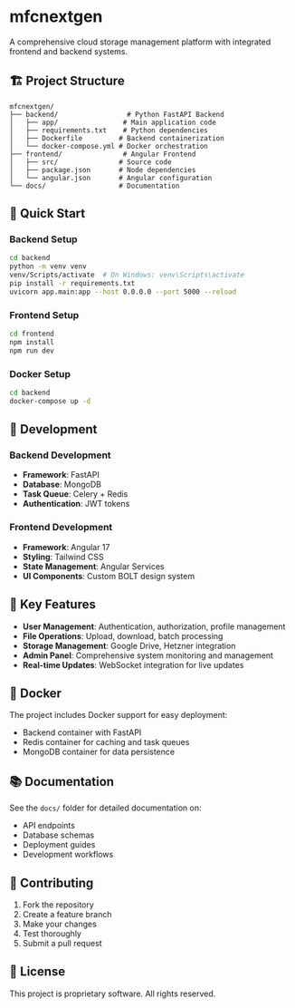 # mfcnextgen

A comprehensive cloud storage management platform with integrated frontend and backend systems.

## 🏗️ Project Structure

```
mfcnextgen/
├── backend/                 # Python FastAPI Backend
│   ├── app/                # Main application code
│   ├── requirements.txt    # Python dependencies
│   ├── Dockerfile         # Backend containerization
│   └── docker-compose.yml # Docker orchestration
├── frontend/               # Angular Frontend
│   ├── src/               # Source code
│   ├── package.json       # Node dependencies
│   └── angular.json       # Angular configuration
└── docs/                  # Documentation
```

## 🚀 Quick Start

### Backend Setup
```bash
cd backend
python -m venv venv
venv/Scripts/activate  # On Windows: venv\Scripts\activate
pip install -r requirements.txt
uvicorn app.main:app --host 0.0.0.0 --port 5000 --reload
```

### Frontend Setup
```bash
cd frontend
npm install
npm run dev
```

### Docker Setup
```bash
cd backend
docker-compose up -d
```

## 🔧 Development

### Backend Development
- **Framework**: FastAPI
- **Database**: MongoDB
- **Task Queue**: Celery + Redis
- **Authentication**: JWT tokens

### Frontend Development
- **Framework**: Angular 17
- **Styling**: Tailwind CSS
- **State Management**: Angular Services
- **UI Components**: Custom BOLT design system

## 📁 Key Features

- **User Management**: Authentication, authorization, profile management
- **File Operations**: Upload, download, batch processing
- **Storage Management**: Google Drive, Hetzner integration
- **Admin Panel**: Comprehensive system monitoring and management
- **Real-time Updates**: WebSocket integration for live updates

## 🐳 Docker

The project includes Docker support for easy deployment:
- Backend container with FastAPI
- Redis container for caching and task queues
- MongoDB container for data persistence

## 📚 Documentation

See the `docs/` folder for detailed documentation on:
- API endpoints
- Database schemas
- Deployment guides
- Development workflows

## 🤝 Contributing

1. Fork the repository
2. Create a feature branch
3. Make your changes
4. Test thoroughly
5. Submit a pull request

## 📄 License

This project is proprietary software. All rights reserved.
